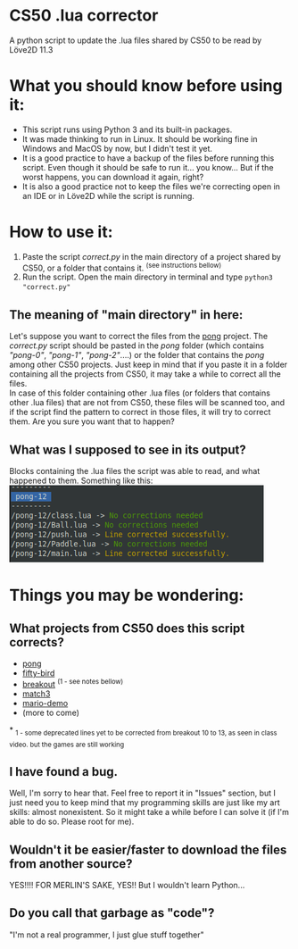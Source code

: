 # CS50 .lua corrector
A python script to update the .lua files shared by CS50 to be read by Löve2D 11.3

# What you should know before using it:
* This script runs using Python 3 and its built-in packages.
* It was made thinking to run in Linux. It should be working fine in Windows and MacOS by now, but I didn't test it yet.
* It is a good practice to have a backup of the files before running this script. Even though it should be safe to run it... you know... But if the worst happens, you can download it again, right?
* It is also a good practice not to keep the files we're correcting open in an IDE or in Löve2D while the script is running.

# How to use it:
1. Paste the script *correct.py* in the main directory of a project shared by CS50, or a folder that contains it. <sup>(see instructions bellow)</sup>
2. Run the script. Open the main directory in terminal and type `python3 "correct.py"` 

## The meaning of "main directory" in here:
Let's suppose you want to correct the files from the [pong](https://github.com/games50/pong) project. The *correct.py* script should be pasted in the *pong* folder (which contains *"pong-0"*, *"pong-1"*, *"pong-2"*....) or the folder that contains the *pong* among other CS50 projects. Just keep in mind that if you paste it in a folder containing all the projects from CS50, it may take a while to correct all the files.  
In case of this folder containing other .lua files (or folders that contains other .lua files) that are not from CS50, these files will be scanned too, and if the script find the pattern to correct in those files, it will try to correct them. Are you sure you want that to happen?

## What was I supposed to see in its output?
Blocks containing the .lua files the script was able to read, and what happened to them. Something like this:  
![correcting the pong project](output_sample.png)

# Things you may be wondering:
## What projects from CS50 does this script corrects?
* [pong](https://github.com/games50/pong)
* [fifty-bird](https://github.com/games50/fifty-bird)
* [breakout](https://github.com/games50/breakout) <sup>(1 - see notes bellow)</sup>
* [match3](https://github.com/games50/match3)
* [mario-demo](https://github.com/cs50/mario-demo)
* (more to come)

\* <sub>1 - some deprecated lines yet to be corrected from breakout 10 to 13, as seen in class video. but the games are still working</sub>
## I have found a bug.
Well, I'm sorry to hear that. Feel free to report it in "Issues" section, but I just need you to keep mind that my programming skills are just like my art skills: almost nonexistent. So it might take a while before I can solve it (if I'm able to do so. Please root for me).

## Wouldn't it be easier/faster to download the files from another source?
YES!!!! FOR MERLIN'S SAKE, YES!! But I wouldn't learn Python...

## Do you call that garbage as "code"?
"I'm not a real programmer, I just glue stuff together"
